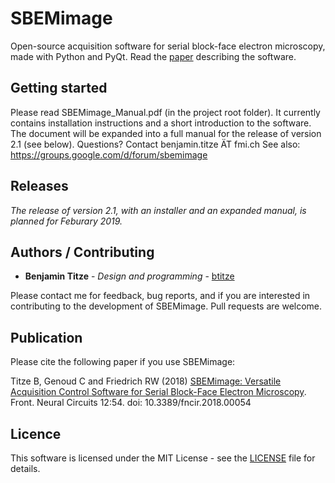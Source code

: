 # SBEMimage

Open-source acquisition software for serial block-face electron microscopy, made with Python and PyQt. Read the [paper](https://www.frontiersin.org/articles/10.3389/fncir.2018.00054/abstract) describing the software.

## Getting started

Please read SBEMimage_Manual.pdf (in the project root folder). It currently contains installation instructions and a short introduction to the software. The document will be expanded into a full manual for the release of version 2.1 (see below). Questions? Contact benjamin.titze ÄT fmi.ch
See also: https://groups.google.com/d/forum/sbemimage

## Releases

*The release of version 2.1, with an installer and an expanded manual, is planned for Feburary 2019.*

## Authors / Contributing

* **Benjamin Titze** - *Design and programming* - [btitze](https://github.com/btitze)

Please contact me for feedback, bug reports, and if you are interested in contributing to the development of SBEMimage. Pull requests are welcome.  

## Publication ##

Please cite the following paper if you use SBEMimage:

Titze B, Genoud C and Friedrich RW (2018) [SBEMimage: Versatile Acquisition Control Software for Serial Block-Face Electron Microscopy](https://www.frontiersin.org/articles/10.3389/fncir.2018.00054/full). Front. Neural Circuits 12:54. doi: 10.3389/fncir.2018.00054

## Licence

This software is licensed under the MIT License - see the [LICENSE](LICENSE) file for details.

